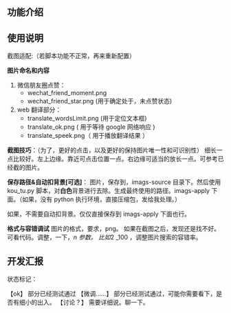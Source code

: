 ## 功能介绍

## 使用说明

截图适配:（若脚本功能不正常，再来重新配置）

**图片命名和内容**

1. 微信朋友圈点赞：
   - wechat_friend_moment.png
   - wechat_friend_star.png (用于确定处于，未点赞状态)
2. web 翻译部分：
   - translate_wordsLimit.png (用于定位文本框)
   - translate_ok.png ( 用于等待 google 网络响应 )
   - translate_speek.png（ 用于播放翻译结果 ）

**截图技巧**：（为了，更好的点击，以及更好的保持图片唯一性和可识别性）
细长一点比较好。左上边缘。靠近可点击位置一点。右边缘可适当的放长一点。可参考已经截的图片。

**保存路径&自动扣背景[可选]**：
图片，保存到，imags-source 目录下。然后使用 kou_tu.py 脚本，对**白色**背景进行去除。生成最终使用的路径。imags-apply 下面。（如果，没有 python 执行环境，直接压缩包，发给我处理。）

如果，不需要自动扣背景。仅仅直接保存到 imags-apply 下面也行。

**格式与容错调试**
图片的格式，要求，png。
如果在截图之后，发现还是找不好。可看代码。调整，一下，*n 参数。 比如*2 \_100 ，调整图片搜索的容错率。

## 开发汇报

状态标记：

【ok】 部分已经测试通过
【微调……】 部分已经测试通过，可能你需要看下，是否有细小的出入。
【讨论？】 需要详细说。聊一下。
